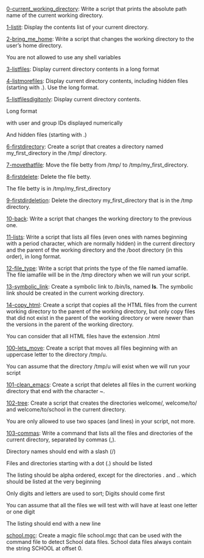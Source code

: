 [0-current_working_directory](https://github.com/nafscode/alx-system_engineering-devops/blob/master/0x00-shell_basics/0-current_working_directory): Write a script that prints the absolute path name of the current working directory.

[1-listit](https://github.com/nafscode/alx-system_engineering-devops/blob/master/0x00-shell_basics/1-listit): Display the contents list of your current directory.

[2-bring_me_home](https://github.com/nafscode/alx-system_engineering-devops/blob/master/0x00-shell_basics/2-bring_me_home): Write a script that changes the working directory to the user’s home directory.

You are not allowed to use any shell variables

[3-listfiles](https://github.com/nafscode/alx-system_engineering-devops/blob/master/0x00-shell_basics/3-listfiles): Display current directory contents in a long format

[4-listmorefiles](https://github.com/nafscode/alx-system_engineering-devops/blob/master/0x00-shell_basics/4-listmorefiles): Display current directory contents, including hidden files (starting with .). Use the long format.

[5-listfilesdigitonly](https://github.com/nafscode/alx-system_engineering-devops/blob/master/0x00-shell_basics/5-listfilesdigitonly): Display current directory contents.

Long format

with user and group IDs displayed numerically

And hidden files (starting with .)

[6-firstdirectory](https://github.com/nafscode/alx-system_engineering-devops/blob/master/0x00-shell_basics/6-firstdirectory): Create a script that creates a directory named my_first_directory in the /tmp/ directory.

[7-movethatfile](https://github.com/nafscode/alx-system_engineering-devops/blob/master/0x00-shell_basics/7-movethatfile): Move the file betty from /tmp/ to /tmp/my_first_directory.

[8-firstdelete](https://github.com/nafscode/alx-system_engineering-devops/blob/master/0x00-shell_basics/8-firstdelete): Delete the file betty.

The file betty is in /tmp/my_first_directory

[9-firstdirdeletion](https://github.com/nafscode/alx-system_engineering-devops/blob/master/0x00-shell_basics/9-firstdirdeletion): Delete the directory my_first_directory that is in the /tmp directory.

[10-back](https://github.com/nafscode/alx-system_engineering-devops/blob/master/0x00-shell_basics/10-back): Write a script that changes the working directory to the previous one.

[11-lists](https://github.com/nafscode/alx-system_engineering-devops/blob/master/0x00-shell_basics/11-lists): Write a script that lists all files (even ones with names beginning with a period character, which are normally hidden) in the current directory and the parent of the working directory and the /boot directory (in this order), in long format.

[12-file_type](https://github.com/nafscode/alx-system_engineering-devops/blob/master/0x00-shell_basics/12-file_type): Write a script that prints the type of the file named iamafile. The file iamafile will be in the /tmp directory when we will run your script.

[13-symbolic_link](https://github.com/nafscode/alx-system_engineering-devops/blob/master/0x00-shell_basics/13-symbolic_link): Create a symbolic link to /bin/ls, named __ls__. The symbolic link should be created in the current working directory.

[14-copy_html](https://github.com/nafscode/alx-system_engineering-devops/blob/master/0x00-shell_basics/14-copy_html): Create a script that copies all the HTML files from the current working directory to the parent of the working directory, but only copy files that did not exist in the parent of the working directory or were newer than the versions in the parent of the working directory.

You can consider that all HTML files have the extension .html

[100-lets_move](https://github.com/nafscode/alx-system_engineering-devops/blob/master/0x00-shell_basics/100-lets_move): Create a script that moves all files beginning with an uppercase letter to the directory /tmp/u.

You can assume that the directory /tmp/u will exist when we will run your script

[101-clean_emacs](https://github.com/nafscode/alx-system_engineering-devops/blob/master/0x00-shell_basics/101-clean_emacs): Create a script that deletes all files in the current working directory that end with the character ~.

[102-tree](https://github.com/nafscode/alx-system_engineering-devops/blob/master/0x00-shell_basics/102-tree): Create a script that creates the directories welcome/, welcome/to/ and welcome/to/school in the current directory.

You are only allowed to use two spaces (and lines) in your script, not more.

[103-commas](https://github.com/nafscode/alx-system_engineering-devops/blob/master/0x00-shell_basics/103-commas): Write a command that lists all the files and directories of the current directory, separated by commas (,).

Directory names should end with a slash (/)

Files and directories starting with a dot (.) should be listed

The listing should be alpha ordered, except for the directories . and .. which should be listed at the very beginning

Only digits and letters are used to sort; Digits should come first

You can assume that all the files we will test with will have at least one letter or one digit

The listing should end with a new line

[school.mgc](https://github.com/nafscode/alx-system_engineering-devops/blob/master/0x00-shell_basics/school.mgc): Create a magic file school.mgc that can be used with the command file to detect School data files. School data files always contain the string SCHOOL at offset 0.

